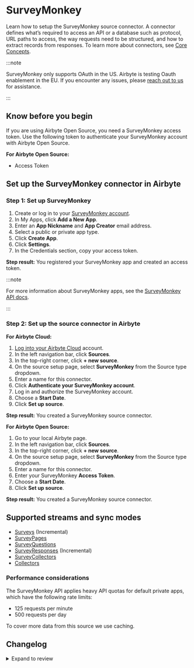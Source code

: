 # SurveyMonkey

Learn how to setup the SurveyMonkey source connector. A connector defines what’s required to access an API or a database such as protocol, URL paths to access, the way requests need to be structured, and how to extract records from responses. To learn more about connectors, see [Core Concepts](https://docs.airbyte.com/using-airbyte/core-concepts/).

:::note

SurveyMonkey only supports OAuth in the US. Airbyte is testing Oauth enablement in the EU. If you encounter any issues, please [reach out to us](mailto:product@airbyte.io) for assistance.

:::

<!-- env:oss -->

## Know before you begin

If you are using Airbyte Open Source, you need a SurveyMonkey access token. Use the following token to authenticate your SurveyMonkey account with Airbyte Open Source.

**For Airbyte Open Source:**

- Access Token
<!-- /env:oss -->

## Set up the SurveyMonkey connector in Airbyte

### Step 1: Set up SurveyMonkey

1. Create or log in to your [SurveyMonkey account](https://developer.surveymonkey.com/apps/).
2. In My Apps, click **Add a New App**.
3. Enter an **App Nickname** and **App Creator** email address.
4. Select a public or private app type.
5. Click **Create App**.
6. Click **Settings**.
7. In the Credentials section, copy your access token.

**Step result:** You registered your SurveyMonkey app and created an access token.

:::note

For more information about SurveyMonkey apps, see the [SurveyMonkey API docs](https://developer.surveymonkey.com/api/v3/#SurveyMonkey-Api).

:::

### Step 2: Set up the source connector in Airbyte

<!-- env:cloud -->

**For Airbyte Cloud:**

1. [Log into your Airbyte Cloud](https://cloud.airbyte.com/workspaces) account.
2. In the left navigation bar, click **Sources**.
3. In the top-right corner, click **+ new source**.
4. On the source setup page, select **SurveyMonkey** from the Source type dropdown.
5. Enter a name for this connector.
6. Click **Authenticate your SurveyMonkey account**.
7. Log in and authorize the SurveyMonkey account.
8. Choose a **Start Date**.
9. Click **Set up source**.

**Step result:** You created a SurveyMonkey source connector.

<!-- /env:cloud -->

<!-- env:oss -->

**For Airbyte Open Source:**

1. Go to your local Airbyte page.
2. In the left navigation bar, click **Sources**.
3. In the top-right corner, click **+ new source**.
4. On the source setup page, select **SurveyMonkey** from the Source type dropdown.
5. Enter a name for this connector.
6. Enter your SurveyMonkey **Access Token**.
7. Choose a **Start Date**.
8. Click **Set up source**.

**Step result:** You created a SurveyMonkey source connector.

<!-- /env:oss -->

## Supported streams and sync modes

- [Surveys](https://api.surveymonkey.com/v3/docs?shell#api-endpoints-get-surveys) \(Incremental\)
- [SurveyPages](https://api.surveymonkey.com/v3/docs?shell#api-endpoints-get-surveys-survey_id-pages)
- [SurveyQuestions](https://api.surveymonkey.com/v3/docs?shell#api-endpoints-get-surveys-survey_id-pages-page_id-questions)
- [SurveyResponses](https://api.surveymonkey.com/v3/docs?shell#api-endpoints-get-surveys-id-responses-bulk) \(Incremental\)
- [SurveyCollectors](https://api.surveymonkey.com/v3/docs?shell#api-endpoints-get-surveys-survey_id-collectors)
- [Collectors](https://api.surveymonkey.com/v3/docs?shell#api-endpoints-get-collectors-collector_id-)

### Performance considerations

The SurveyMonkey API applies heavy API quotas for default private apps, which have the following rate limits:

- 125 requests per minute
- 500 requests per day

To cover more data from this source we use caching.

## Changelog

<details>
  <summary>Expand to review</summary>

| Version | Date       | Pull Request                                             | Subject                                                                          |
| :------ | :--------- | :------------------------------------------------------- | :------------------------------------------------------------------------------- |
| 0.3.14 | 2024-07-27 | [42752](https://github.com/airbytehq/airbyte/pull/42752) | Update dependencies |
| 0.3.13 | 2024-07-20 | [42308](https://github.com/airbytehq/airbyte/pull/42308) | Update dependencies |
| 0.3.12 | 2024-07-13 | [41701](https://github.com/airbytehq/airbyte/pull/41701) | Update dependencies |
| 0.3.11 | 2024-07-10 | [41352](https://github.com/airbytehq/airbyte/pull/41352) | Update dependencies |
| 0.3.10 | 2024-07-09 | [41258](https://github.com/airbytehq/airbyte/pull/41258) | Update dependencies |
| 0.3.9 | 2024-07-06 | [40958](https://github.com/airbytehq/airbyte/pull/40958) | Update dependencies |
| 0.3.8 | 2024-06-26 | [40549](https://github.com/airbytehq/airbyte/pull/40549) | Migrate off deprecated auth package |
| 0.3.7 | 2024-06-25 | [40298](https://github.com/airbytehq/airbyte/pull/40298) | Update dependencies |
| 0.3.6 | 2024-06-22 | [40031](https://github.com/airbytehq/airbyte/pull/40031) | Update dependencies |
| 0.3.5 | 2024-06-07 | [39329](https://github.com/airbytehq/airbyte/pull/39329) | Add `CheckpointMixin` for state management |
| 0.3.4 | 2024-06-06 | [39244](https://github.com/airbytehq/airbyte/pull/39244) | [autopull] Upgrade base image to v1.2.2 |
| 0.3.3 | 2024-05-22 | [38559](https://github.com/airbytehq/airbyte/pull/38559) | Migrate Python stream authenticator to `requests_native_auth` package |
| 0.3.2 | 2024-05-20 | [38244](https://github.com/airbytehq/airbyte/pull/38244) | Replace AirbyteLogger with logging.Logger and upgrade base image |
| 0.3.1 | 2024-04-24 | [36664](https://github.com/airbytehq/airbyte/pull/36664) | Schema descriptions and CDK 0.80.0 |
| 0.3.0 | 2024-02-22 | [35561](https://github.com/airbytehq/airbyte/pull/35561) | Migrate connector to low-code |
| 0.2.4 | 2024-02-12 | [35168](https://github.com/airbytehq/airbyte/pull/35168) | Manage dependencies with Poetry |
| 0.2.3 | 2023-10-19 | [31599](https://github.com/airbytehq/airbyte/pull/31599) | Base image migration: remove Dockerfile and use the python-connector-base image |
| 0.2.2 | 2023-05-12 | [26024](https://github.com/airbytehq/airbyte/pull/26024) | Fix dependencies conflict |
| 0.2.1 | 2023-04-27 | [25109](https://github.com/airbytehq/airbyte/pull/25109) | Fix add missing params to stream `SurveyResponses` |
| 0.2.0 | 2023-04-18 | [23721](https://github.com/airbytehq/airbyte/pull/23721) | Add `SurveyCollectors` and `Collectors` stream |
| 0.1.16 | 2023-04-13 | [25080](https://github.com/airbytehq/airbyte/pull/25080) | Fix spec.json required fields and update schema for surveys and survey_responses |
| 0.1.15 | 2023-02-11 | [22865](https://github.com/airbytehq/airbyte/pull/22865) | Specified date formatting in specification |
| 0.1.14 | 2023-01-27 | [22024](https://github.com/airbytehq/airbyte/pull/22024) | Set `AvailabilityStrategy` for streams explicitly to `None` |
| 0.1.13 | 2022-11-29 | [19868](https://github.com/airbytehq/airbyte/pull/19868) | Fix OAuth flow urls |
| 0.1.12 | 2022-10-13 | [17964](https://github.com/airbytehq/airbyte/pull/17964) | Add OAuth for Eu and Ca |
| 0.1.11 | 2022-09-28 | [17326](https://github.com/airbytehq/airbyte/pull/17326) | Migrate to per-stream states |
| 0.1.10 | 2022-09-14 | [16706](https://github.com/airbytehq/airbyte/pull/16706) | Fix 404 error when handling nonexistent surveys |
| 0.1.9   | 2022-07-28 | [13046](https://github.com/airbytehq/airbyte/pull/14998) | Fix state for response stream, fixed backoff behaviour, added unittest           |
| 0.1.8   | 2022-05-20 | [13046](https://github.com/airbytehq/airbyte/pull/13046) | Fix incremental streams                                                          |
| 0.1.7   | 2022-02-24 | [8768](https://github.com/airbytehq/airbyte/pull/8768)   | Add custom survey IDs to limit API calls                                         |
| 0.1.6   | 2022-01-14 | [9508](https://github.com/airbytehq/airbyte/pull/9508)   | Scopes change                                                                    |
| 0.1.5   | 2021-12-28 | [8628](https://github.com/airbytehq/airbyte/pull/8628)   | Update fields in source-connectors specifications                                |
| 0.1.4   | 2021-11-11 | [7868](https://github.com/airbytehq/airbyte/pull/7868)   | Improve 'check' using '/users/me' API call                                       |
| 0.1.3   | 2021-11-01 | [7433](https://github.com/airbytehq/airbyte/pull/7433)   | Remove unsused oAuth flow parameters                                             |
| 0.1.2   | 2021-10-27 | [7433](https://github.com/airbytehq/airbyte/pull/7433)   | Add OAuth support                                                                |
| 0.1.1   | 2021-09-10 | [5983](https://github.com/airbytehq/airbyte/pull/5983)   | Fix caching for gzip compressed http response                                    |
| 0.1.0   | 2021-07-06 | [4097](https://github.com/airbytehq/airbyte/pull/4097)   | Initial Release                                                                  |

</details>
